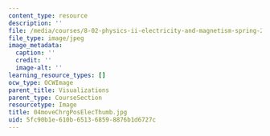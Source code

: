 ```yaml
---
content_type: resource
description: ''
file: /media/courses/8-02-physics-ii-electricity-and-magnetism-spring-2007/5fc90b1e610b651368598876b1d6727c_04moveChrgPosElecThumb.jpg
file_type: image/jpeg
image_metadata:
  caption: ''
  credit: ''
  image-alt: ''
learning_resource_types: []
ocw_type: OCWImage
parent_title: Visualizations
parent_type: CourseSection
resourcetype: Image
title: 04moveChrgPosElecThumb.jpg
uid: 5fc90b1e-610b-6513-6859-8876b1d6727c
---
```

